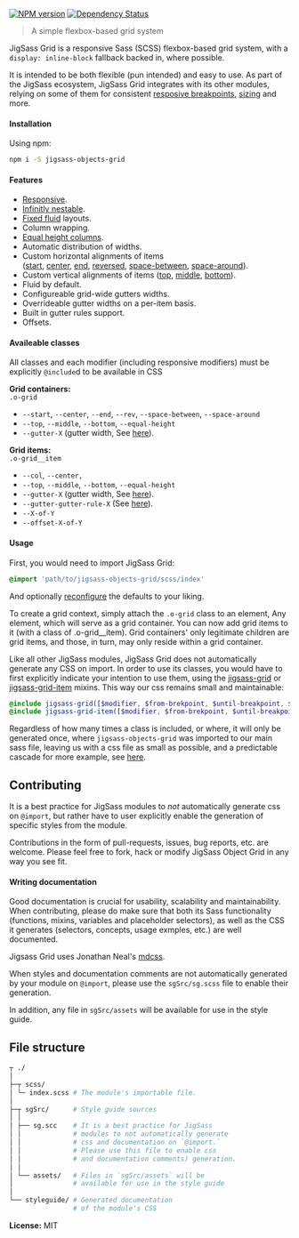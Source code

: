 [![NPM version][npm-image]][npm-url]  [![Dependency Status][daviddm-image]][daviddm-url]   

 > A simple flexbox-based grid system

JigSass Grid is a responsive Sass (SCSS) flexbox-based grid
system, with a `display: inline-block` fallback backed in, where possible.

It is intended to be both flexible (pun intended) and easy to use. As part of the
JigSass ecosystem, JigSass Grid integrates with its other modules, relying on some of them
for consistent [resposive breakpoints](https://github.com/txhawks/jigsass-tools-mq/),
[sizing](https://github.com/txhawks/jigsass-tools-typography/) and more.

#### Installation

Using npm:

```sh
npm i -S jigsass-objects-grid
```


#### Features
  - [Responsive](https://txhawks.github.io/jigsass-objects-grid/#responsive).
  - [Infinitly nestable](https://txhawks.github.io/jigsass-objects-grid/#nested-grids).
  - [Fixed fluid](https://txhawks.github.io/jigsass-objects-grid/#fixed-fluid) layouts.
  - Column wrapping.
  - [Equal height columns](https://txhawks.github.io/jigsass-objects-grid/#o-grid--equal-height).
  - Automatic distribution of widths.
  - Custom horizontal alignments of items <br />
    ([start](https://txhawks.github.io/jigsass-objects-grid/#o-grid-start),
    [center](https://txhawks.github.io/jigsass-objects-grid/#o-grid-center),
    [end](https://txhawks.github.io/jigsass-objects-grid/#o-grid-end),
    [reversed](https://txhawks.github.io/jigsass-objects-grid/#o-grid-rev),
    [space-between](https://txhawks.github.io/jigsass-objects-grid/#o-grid-space-between),
    [space-around](https://txhawks.github.io/jigsass-objects-grid/#o-grid-space-around)).
  - Custom vertical alignments of items ([top](https://txhawks.github.io/jigsass-objects-grid/#o-grid-top),
    [middle](https://txhawks.github.io/jigsass-objects-grid/#o-grid-middle),
    [bottom](https://txhawks.github.io/jigsass-objects-grid/#o-grid-bottom)).
  - Fluid by default.
  - Configureable grid-wide gutters widths.
  - Overrideable gutter widths on a per-item basis.
  - Built in gutter rules support.
  - Offsets.


#### Availeable classes
All classes and each modifier (including responsive modifiers) must be explicitly `@include`d
to be available in CSS


**Grid containers:**<br />
`.o-grid`
  - `--start`, `--center`, `--end`, `--rev`, `--space-between`, `--space-around`
  - `--top`, `--middle`, `--bottom`, `--equal-height`
  - `--gutter-X` (gutter width, See [here](https://txhawks.github.io/jigsass-objects-grid/#gutter-width-modifiers)).


**Grid items:**<br />
`.o-grid__item`
  - `--col`, `--center, `
  - `--top`, `--middle`, `--bottom`, `--equal-height`
  - `--gutter-X` (gutter width, See [here](https://txhawks.github.io/jigsass-objects-grid/#gutter-width-modifiers)).
  - `--gutter-gutter-rule-X` (See [here](https://txhawks.github.io/jigsass-objects-grid/#gutter-rules)).
  - `--X-of-Y`
  - `--offset-X-of-Y`


#### Usage

First, you would need to import JigSass Grid:

```scss
@import 'path/to/jigsass-objects-grid/scss/index'
```

And optionally [reconfigure](https://txhawks.github.io/jigsass-objects-grid/#configuration) the defaults to your liking.

To create a grid context, simply attach the `.o-grid` class to an element, Any element,
which will serve as a grid container. You can now add grid items to it (with a class of
.o-grid__item). Grid containers' only legitimate children are grid items, and those, in turn,
may only reside within a grid container.

Like all other JigSass modules, JigSass Grid does not automatically generate any CSS on import.
In order to use its classes, you would have to first explicitly indicate your intention to use
them, using the [jigsass-grid](https://txhawks.github.io/jigsass-objects-grid/#jigsass-grid) or [jigsass-grid-item](https://txhawks.github.io/jigsass-objects-grids/#jigsass-grid-item) mixins.
This way our css remains small and maintainable:

```scss
@include jigsass-grid([$modifier, $from-brekpoint, $until-breakpoint, $misc-breakpoint]);
@include jigsass-grid-item([$modifier, $from-brekpoint, $until-breakpoint, $misc-breakpoint]);
```

Regardless of how many times a class is included, or where, it will only be generated once, where
`jigsass-objects-grid` was imported to our main sass file, leaving us with a css file as small as
possible, and a predictable cascade for more example, see [here](https://txhawks.github.io/jigsass-objects-grid/#responsive).

## Contributing

It is a best practice for JigSass modules to *not* automatically generate css on `@import`, but 
rather have to user explicitly enable the generation of specific styles from the module.

Contributions in the form of pull-requests, issues, bug reports, etc. are welcome.
Please feel free to fork, hack or modify JigSass Object Grid in any way you see fit.

#### Writing documentation

Good documentation is crucial for usability, scalability and maintainability. When 
contributing, please do make sure that both its Sass functionality (functions, mixins, 
variables and placeholder selectors), as well as the CSS it generates (selectors, 
concepts, usage exmples, etc.) are well documented.

Jigsass Grid uses Jonathan Neal's [mdcss](//github.com/jonathantneal/mdcss).

When styles and documentation comments are not automatically generated by your module on `@import`,
please use the `sgSrc/sg.scss` file to enable their generation.

In addition, any file in `sgSrc/assets` will be available for use in the style guide.

## File structure
```bash
┬ ./
│
├─┬ scss/ 
│ └─ index.scss # The module's importable file.
│
├─┬ sgSrc/      # Style guide sources
│ │
│ ├── sg.scc    # It is a best practice for JigSass 
│ │             # modules to not automatically generate 
│ │             # css and documentation on `@import.` 
│ │             # Please use this file to enable css
│ │             # and documentation comments) generation.
│ │
│ └── assets/   # Files in `sgSrc/assets` will be 
│               # available for use in the style guide
│
└── styleguide/ # Generated documentation 
                # of the module's CSS
```

**License:** MIT



[npm-image]: https://badge.fury.io/js/jigsass-objects-grid.svg
[npm-url]: https://npmjs.org/package/jigsass-objects-grid

[daviddm-image]: https://david-dm.org/TxHawks/jigsass-objects-grid.svg?theme=shields.io
[daviddm-url]: https://david-dm.org/TxHawks/jigsass-objects-grid
